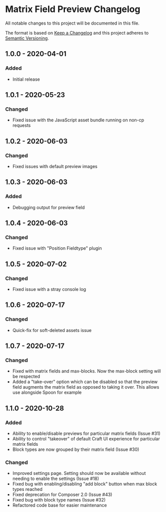 # Matrix Field Preview Changelog

All notable changes to this project will be documented in this file.

The format is based on [Keep a Changelog](http://keepachangelog.com/) and this project adheres to [Semantic Versioning](http://semver.org/).

## 1.0.0 - 2020-04-01

### Added

- Initial release

## 1.0.1 - 2020-05-23

### Changed

- Fixed issue with the JavaScript asset bundle running on non-cp requests

## 1.0.2 - 2020-06-03

### Changed

- Fixed issues with default preview images

## 1.0.3 - 2020-06-03

### Added

- Debugging output for preview field

## 1.0.4 - 2020-06-03

### Changed

- Fixed issue with "Position Fieldtype" plugin

## 1.0.5 - 2020-07-02

### Changed

- Fixed issue with a stray console log

## 1.0.6 - 2020-07-17

### Changed

- Quick-fix for soft-deleted assets issue

## 1.0.7 - 2020-07-17

### Changed

- Fixed with matrix fields and max-blocks. Now the max-block setting will be respected
- Added a "take-over" option which can be disabled so that the preview field augments the matrix field as opposed to taking it over. This allows use alongside Spoon for example

## 1.1.0 - 2020-10-28

### Added

- Ability to enable/disable previews for particular matrix fields (Issue #31)
- Ability to control "takeover" of default Craft UI experience for particular matrix fields
- Block types are now grouped by their matrix field (Issue #30)
  
### Changed

- Improved settings page. Setting should now be available without needing to enable the settings (Issue #18)
- Fixed bug with enabling/disabling "add block" button when max block types reached
- Fixed deprecation for Composer 2.0 (Issue #43)
- Fixed bug with block type names (Issue #32)
- Refactored code base for easier maintenance